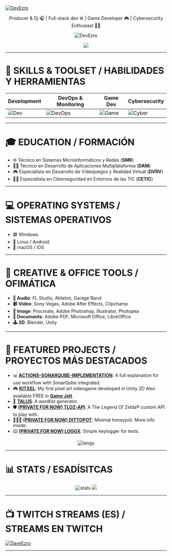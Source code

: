 <!-- CABECERA: BANNER, VISITAS, TROFEOS -->
[![DevEzro](https://svg-banners.vercel.app/api?type=glitch&text1=DEVEZRO&width=1200&height=100)](https://github.com/Akshay090/svg-banners)

<p align="center">
  Producer & Dj 🎧 | Full-stack dev ⚙️ | Game Developer 🎮 | Cybersecurity Enthusiast 🕵️‍♂️
</p>

<p align="center">
  <img src="https://komarev.com/ghpvc/?username=DevEzro&label=Profile%20views&color=00c9a1&style=flat" alt="DevEzro" />
</p>

<p align="center">
  <img src="https://github-profile-trophy.vercel.app/?username=devezro&theme=discord&no-frame=false&no-bg=false&margin-w=4"/>
</p>

---

<!-- HABILIDADES -->
# 🔧 SKILLS & TOOLSET / HABILIDADES Y HERRAMIENTAS

| Development | DevOps & Monitoring | Game Dev | Cybersecurity |
| --- | --- | --- | --- |
| ![Dev](https://skillicons.dev/icons?i=java,js,html,css,c,dotnet,python) | ![DevOps](https://skillicons.dev/icons?i=docker,jenkins,grafana,prometheus,selenium,cypress) | ![Game](https://skillicons.dev/icons?i=c,unity,unreal,blender) | ![Cyber](https://skillicons.dev/icons?i=kali) |

---

# 🎓 EDUCATION / FORMACIÓN

- 🌐 Técnico en Sistemas Microinformáticos y Redes (**SMR**)
- 👨‍💻 Técnico en Desarrollo de Aplicaciones Multiplataforma (**DAM**)
- 🎮 Especialista en Desarrollo de Videojuegos y Realidad Virtual (**DVRV**)
- 🕵️‍♂️ Especialista en Ciberseguridad en Entornos de las TIC (**CETIC**)

---

# 💻 OPERATING SYSTEMS / SISTEMAS OPERATIVOS

- 🟦 Windows
- 🐧 Linux / Android
- 🍎 macOS / iOS

---

# 🎨 CREATIVE & OFFICE TOOLS / OFIMÁTICA

- **🎵 Audio**: FL Studio, Ableton, Garage Band  
- **📹 Video**: Sony Vegas, Adobe After Effects, Clipchamp  
- **🎨 Image**: Procreate, Adobe Photoshop, Illustrator, Photopea  
- **📄 Documents**: Adobe PDF, Microsoft Office, LibreOffice  
- **🕹 3D**: Blender, Unity  

---

# 🚀 FEATURED PROJECTS / PROYECTOS MÁS DESTACADOS

- 📊 [**ACTIONS-SONARQUBE-IMPLEMENTATION**](https://github.com/DevEzro/ACTIONS-SONARQUBE-IMPLEMENTATION): A full explanation for use workflow with SonarQube integrated.
- 🎮 [**KITXEL**](https://github.com/DevEzro/Kitxel): My first pixel art videogame developed in Unity 2D Also available FREE in [**Game Jolt**](https://gamejolt.com/games/devezrokitxel/793379).
- 📃 [**TALUS**](https://github.com/DevEzro/Talus): A wordlist generator.
- 🛡️ [**(PRIVATE FOR NOW) TLOZ-API**](https://github.com/DevEzro/tloz-api): A The Legend Of Zelda® custom API to play with.
- 👮🏻‍♂️ [**(PRIVATE FOR NOW) DITTOPOT**](https://github.com/DevEzro/DittoPot): Minimal honeypot. More info inside.
- ⌨️ [**(PRIVATE FOR NOW) LOGGX**](https://github.com/DevEzro/LoggX): Simple keylogger for tests.
<p align="center">
  <img src="https://github-readme-stats.vercel.app/api/top-langs/?username=DevEzro&layout=compact&count_private=true&theme=cobalt" alt="langs" />
</p>

---

# 📊 STATS / ESADÍSITCAS

<p align="center">
  <img src="https://github-readme-stats.vercel.app/api?username=DevEzro&show_icons=true&theme=cobalt" alt="stats" />
  <img src="https://github-readme-streak-stats.herokuapp.com/?user=DevEzro&theme=blueberry&hide_border=false" />
</p>

---

# 📺 TWITCH STREAMS (ES) / STREAMS EN TWITCH

[![DaveEzro](https://static-cdn.jtvnw.net/jtv_user_pictures/428caacc-75a2-4c27-95c6-8dcacf93922e-profile_image-70x70.png 'DaveEzro')](https://twitch.com/daveezro)

---


